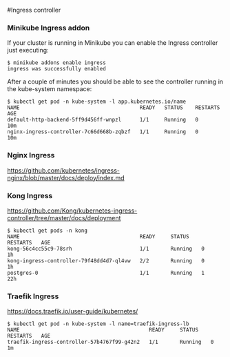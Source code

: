 #Ingress controller

### Minikube Ingress addon
If your cluster is running in Minikube you can enable the Ingress controller just executing:
```
$ minikube addons enable ingress
ingress was successfully enabled
```
After a couple of minutes you should be able to see the controller running in the kube-system namespace:
```
$ kubectl get pod -n kube-system -l app.kubernetes.io/name
NAME                                       READY   STATUS    RESTARTS   AGE
default-http-backend-5ff9d456ff-wnpzl      1/1     Running   0          10m
nginx-ingress-controller-7c66d668b-zqbzf   1/1     Running   0          10m

```

### Nginx Ingress
https://github.com/kubernetes/ingress-nginx/blob/master/docs/deploy/index.md

### Kong Ingress
https://github.com/Kong/kubernetes-ingress-controller/tree/master/docs/deployment
```
$ kubectl get pods -n kong
NAME                                       READY     STATUS    RESTARTS   AGE
kong-56c4cc55c9-78srh                      1/1       Running   0          1h
kong-ingress-controller-79f48dd4d7-ql4vw   2/2       Running   0          1h
postgres-0                                 1/1       Running   1          22h
```

### Traefik Ingress
https://docs.traefik.io/user-guide/kubernetes/
```
$ kubectl get pod -n kube-system -l name=traefik-ingress-lb
NAME                                          READY     STATUS    RESTARTS   AGE
traefik-ingress-controller-57b4767f99-g42n2   1/1       Running   0          1m
```

